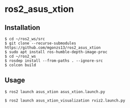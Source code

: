 # ros2_asus_xtion

## Installation

```shell
$ cd ~/ros2_ws/src
$ git clone --recurse-submodules https://github.com/mgonzs13/ros2_asus_xtion
$ sudo apt install ros-humble-depth-image-proc
$ cd ~/ros2_ws
$ rosdep install --from-paths . --ignore-src
$ colcon build
```

## Usage

```shell
$ ros2 launch asus_xtion asus_xtion.launch.py
```

```shell
$ ros2 launch asus_xtion_visualization rviz2.launch.py
```

